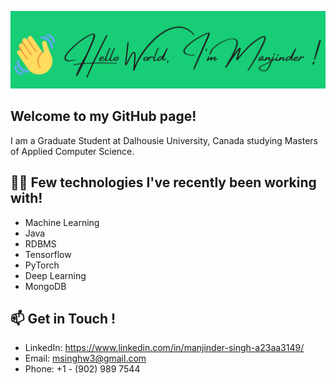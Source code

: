 ![image](https://github.com/ManjinderSingh3/ManjinderSingh3/blob/main/my-intro.png?raw=true)


## Welcome to my GitHub page!

I am a Graduate Student at Dalhousie University, Canada studying Masters of Applied Computer Science.

## :man_technologist: Few technologies I've recently been working with!

* Machine Learning
* Java
* RDBMS
* Tensorflow
* PyTorch
* Deep Learning
* MongoDB

## 📫 Get in Touch !

* LinkedIn: https://www.linkedin.com/in/manjinder-singh-a23aa3149/
* Email: msinghw3@gmail.com
* Phone: +1 - (902) 989 7544 

